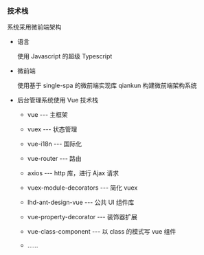 ### 技术栈

系统采用微前端架构

-   语言

    使用 Javascript 的超级 Typescript

-   微前端

    使用基于 single-spa 的微前端实现库 qiankun 构建微前端架构系统

-   后台管理系统使用 Vue 技术栈

    -   vue --- 主框架

    -   vuex --- 状态管理

    -   vue-i18n --- 国际化

    -   vue-router --- 路由

    -   axios --- http 库，进行 Ajax 请求

    -   vuex-module-decorators --- 简化 vuex

    -   lhd-ant-design-vue --- 公共 UI 组件库

    -   vue-property-decorator --- 装饰器扩展

    -   vue-class-component --- 以 class 的模式写 vue 组件

    -   ......
